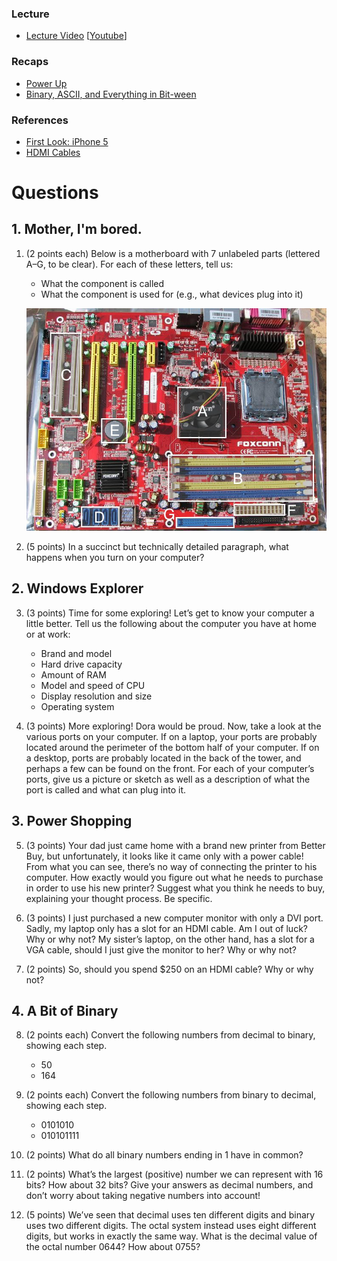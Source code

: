 ### Lecture <!-- pset1 Hardware -->
* [Lecture Video](http://cse1.net/video?v=lectures/1/lecture1) [[Youtube](https://www.youtube.com/watch?v=Q2mOfJSG7rc)]

### Recaps
* [Power Up](http://cse1.net/recaps/1-powerup.html)
* [Binary, ASCII, and Everything in Bit-ween](http://cse1.net/recaps/2-binary.html)

### References
* [First Look: iPhone 5](https://www.youtube.com/watch?v=rdIWKytq_q4)
* [HDMI Cables](https://www.mint.com/blog/trends/the-rip1/)

# Questions

## 1. Mother, I'm bored.
1. (2 points each) Below is a motherboard with 7 unlabeled parts (lettered A–G, to be clear). For each of these letters, tell us:
    * What the component is called
    * What the component is used for (e.g., what devices plug into it)

    ![Motherboard!](pset11.png)

2. (5 points) In a succinct but technically detailed paragraph, what happens when you turn on your
computer?

## 2. Windows Explorer
3. (3 points) Time for some exploring! Let’s get to know your computer a little better. Tell us the
following about the computer you have at home or at work:
    * Brand and model
    * Hard drive capacity
    * Amount of RAM
    * Model and speed of CPU
    * Display resolution and size
    * Operating system

4. (3 points) More exploring! Dora would be proud. Now, take a look at the various ports on
your computer. If on a laptop, your ports are probably located around the perimeter of the bottom
half of your computer. If on a desktop, ports are probably located in the back of the tower,
and perhaps a few can be found on the front. For each of your computer’s ports, give us a picture or
sketch as well as a description of what the port is called and what can plug into it.

## 3. Power Shopping
5. (3 points) Your dad just came home with a brand new printer from Better Buy, but unfortunately,
it looks like it came only with a power cable! From what you can see, there’s no way of connecting
the printer to his computer. How exactly would you figure out what he needs to purchase in order
to use his new printer? Suggest what you think he needs to buy, explaining your thought process.
Be specific.

6. (3 points) I just purchased a new computer monitor with only a DVI port. Sadly, my laptop
only has a slot for an HDMI cable. Am I out of luck? Why or why not? My sister’s laptop, on the
other hand, has a slot for a VGA cable, should I just give the monitor to her? Why or why not?

7. (2 points) So, should you spend $250 on an HDMI cable? Why or why not?

## 4. A Bit of Binary
8. (2 points each) Convert the following numbers from decimal to binary, showing each step.
    * 50
    * 164

9. (2 points each) Convert the following numbers from binary to decimal, showing each step.
    * 0101010
    * 010101111

10. (2 points) What do all binary numbers ending in 1 have in common?

11. (2 points) What’s the largest (positive) number we can represent with 16 bits? How about
32 bits? Give your answers as decimal numbers, and don’t worry about taking negative numbers
into account!

12. (5 points) We’ve seen that decimal uses ten different digits and binary uses two different digits.
The octal system instead uses eight different digits, but works in exactly the same way. What is the
decimal value of the octal number 0644? How about 0755?
